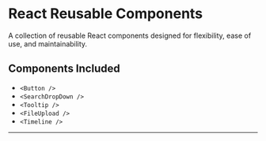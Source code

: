 # React Reusable Components

A collection of reusable React components designed for flexibility, ease of use, and maintainability.

## Components Included

- `<Button />`
- `<SearchDropDown />`
- `<Tooltip />`
- `<FileUpload />`
- `<Timeline />`

---